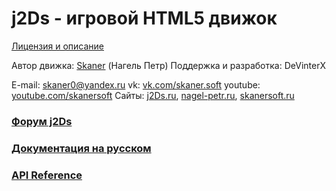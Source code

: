 # j2Ds - игровой HTML5 движок

[Лицензия и описание](https://github.com/SkanerSoft/J2ds/wiki)

Автор движка: [Skaner](https://youtube.com/SkanerSoft?sub_confirmation=1) (Нагель Петр)
Поддержка и разработка: DeVinterX

E-mail: skaner0@yandex.ru
vk: [vk.com/skaner.soft](http://vk.com/skaner.soft)
youtube: [youtube.com/skanersoft](https://youtube.com/SkanerSoft?sub_confirmation=1)
Сайты: [j2Ds.ru](http://j2Ds.ru), [nagel-petr.ru](http://nagel-petr.ru), [skanersoft.ru](http://skanersoft.ru)

### [Форум j2Ds](http://skanersoft.ru/forum/3)

### [Документация на русском](https://github.com/SkanerSoft/j2Ds/blob/development/docs/ru_RU/documentation.md)
### [API Reference](https://github.com/SkanerSoft/j2Ds/blob/development/docs/api/api.all.md)
